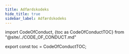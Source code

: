```yaml
---
title: Adfærdskodeks
hide_title: true
sidebar_label: Adfærdskodeks
---
```


import CodeOfConduct, {toc as CodeOfConductTOC} from "@site/../CODE_OF_CONDUCT.md"

<CodeOfConduct />

export const toc = CodeOfConductTOC;
